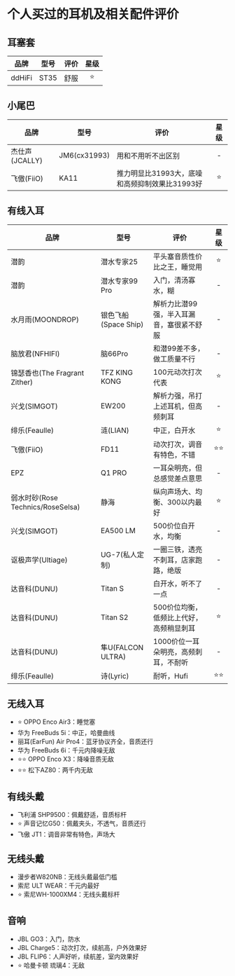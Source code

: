 # 个人买过的耳机及相关配件评价

## 耳塞套

| 品牌 | 型号 | 评价 | 星级 |
| ----------- | ----------- | ----------- | :-----------: |
| ddHiFi | ST35 | 舒服 | ⭐ |

## 小尾巴

| 品牌 | 型号 | 评价 | 星级 |
| ----------- | ----------- | ----------- | :-----------: |
| 杰仕声(JCALLY) | JM6(cx31993) | 用和不用听不出区别 | - |
| 飞傲(FiiO) | KA11 | 推力明显比31993大，底噪和高频抑制效果比31993好 | ⭐ |

## 有线入耳

| 品牌 | 型号 | 评价 | 星级 |
| ----------- | ----------- | ----------- | :-----------: |
| 潜韵 | 潜水专家25 | 平头塞音质性价比之王，睡觉用 | ⭐ |
| 潜韵 | 潜水专家99 Pro | 入门，清汤寡水，糊 | - |
| 水月雨(MOONDROP) | 银色飞船(Space Ship) | 解析力比潜99强，半入耳漏音，塞很紧不舒服 | - |
| 脑放君(NFHIFI) | 脑66Pro | 和潜99差不多，做工质量不行 | - |
| 锦瑟香也(The Fragrant Zither) | TFZ KING KONG | 100元动次打次代表 | ⭐ |
| 兴戈(SIMGOT) | EW200 | 解析力强，吊打上述耳机，但高频刺耳 | - |
| 绯乐(Feaulle) | 涟(LIAN) | 中正，白开水 | ⭐ |
| 飞傲(FiiO) | FD11 | 动次打次，调音有特色，不错 | ⭐⭐ |
| EPZ | Q1 PRO | 一耳朵明亮，但总感觉差点意思 | - |
| 弱水时砂(Rose Technics/RoseSelsa) | 静海 | 纵向声场大、均衡、300以内最好 | ⭐ |
| 兴戈(SIMGOT) | EA500 LM | 500价位白开水，均衡 | - |
| 讴极声学(Ultiage) | UG-7(私人定制) | 一圈三铁，透亮不刺耳，店家跑路，绝版 | - |
| 达音科(DUNU) | Titan S | 白开水，听不了一点 | - |
| 达音科(DUNU) | Titan S2 | 500价位均衡，低频比上代好，高频稍显刺耳 | ⭐ |
| 达音科(DUNU) | 隼U(FALCON ULTRA) | 1000价位一耳朵明亮，高频刺耳，不耐听 | - |
| 绯乐(Feaulle) | 诗(Lyric) | 耐听，Hufi | ⭐⭐ |

## 无线入耳

- ⭐ OPPO Enco Air3：睡觉塞
- 华为 FreeBuds 5i：中正，哈曼曲线
- 丽耳(EarFun) Air Pro4：蓝牙协议齐全，音质还行
- 华为 FreeBuds 6i：千元内降噪无敌
- ⭐⭐ OPPO Enco X3：降噪音质无敌
- ⭐⭐ 松下AZ80：两千内无敌

## 有线头戴

- 飞利浦 SHP9500：佩戴舒适，音质标杆
- ⭐ 声音记忆G50：佩戴夹头，不透气，音质还行
- 飞傲 JT1：调音非常有特色，声场大

## 无线头戴

- 漫步者W820NB：无线头戴最低门槛
- 索尼 ULT WEAR：千元内最好
- ⭐ 索尼WH-1000XM4：无线头戴标杆

## 音响

- JBL GO3：入门，防水
- JBL Charge5：动次打次，续航高，户外效果好
- JBL FLIP6：人声好听，续航差，室内效果好
- ⭐ 哈曼卡顿 琉璃4：无敌
